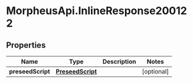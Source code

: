 # MorpheusApi.InlineResponse200122

## Properties

Name | Type | Description | Notes
------------ | ------------- | ------------- | -------------
**preseedScript** | [**PreseedScript**](PreseedScript.md) |  | [optional] 


